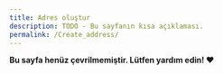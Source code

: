 ```yaml
---
title: Adres oluştur
description: TODO - Bu sayfanın kısa açıklaması.
permalink: /Create_address/
---
```


**Bu sayfa henüz çevrilmemiştir. Lütfen yardım edin! ❤**
